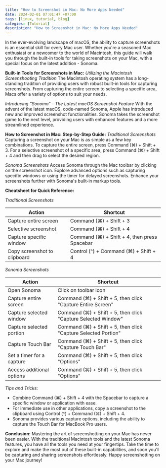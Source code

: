 ```yaml
---
title: "How to Screenshot in Mac: No More Apps Needed"
date: 2024-02-01 07:01:47 +07:00
tags: [linux, tutorial, blog]
categies: [Tutorial]
description: "How to Screenshot in Mac: No More Apps Needed"
---
```


In the ever-evolving landscape of macOS, the ability to capture screenshots is an essential skill for every Mac user. Whether you're a seasoned Mac enthusiast or a newcomer to the world of Macintosh, this guide will walk you through the built-in tools for taking screenshots on your Mac, with a special focus on the latest addition - Sonoma.

**Built-in Tools for Screenshots in Mac:**
*Utilizing the Macintosh Screenshooting Tradition*
The Macintosh operating system has a long-standing tradition of providing users with robust built-in tools for capturing screenshots. From capturing the entire screen to selecting a specific area, Macs offer a variety of options to suit your needs.

*Introducing "Sonoma" - The Latest macOS Screenshot Feature*
With the advent of the latest macOS, code-named Sonoma, Apple has introduced new and improved screenshot functionalities. Sonoma takes the screenshot game to the next level, providing users with enhanced features and a more streamlined experience.

**How to Screenshot in Mac: Step-by-Step Guide:**
*Traditional Screenshots*
Capturing a screenshot on your Mac is as simple as a few key combinations. To capture the entire screen, press Command (⌘) + Shift + 3. For a selective screenshot of a specific area, press Command (⌘) + Shift + 4 and then drag to select the desired region.

*Sonoma Screenshots*
Access Sonoma through the Mac toolbar by clicking on the screenshot icon. Explore advanced options such as capturing specific windows or using the timer for delayed screenshots. Enhance your screenshots further with Sonoma's built-in markup tools.

**Cheatsheet for Quick Reference:**

*Traditional Screenshots*

| Action                      | Shortcut                      |
| --------------------------- | ----------------------------- |
| Capture entire screen       | Command (⌘) + Shift + 3       |
| Selective screenshot        | Command (⌘) + Shift + 4       |
| Capture specific window     | Command (⌘) + Shift + 4, then press Spacebar |
| Copy screenshot to clipboard| Control (^) + Command (⌘) + Shift + 4 |

*Sonoma Screenshots*

| Action                      | Shortcut                      |
| --------------------------- | ----------------------------- |
| Open Sonoma                 | Click on toolbar icon         |
| Capture entire screen       | Command (⌘) + Shift + 5, then click "Capture Entire Screen" |
| Capture selected window     | Command (⌘) + Shift + 5, then click "Capture Selected Window" |
| Capture selected portion    | Command (⌘) + Shift + 5, then click "Capture Selected Portion" |
| Capture Touch Bar           | Command (⌘) + Shift + 5, then click "Capture Touch Bar" |
| Set a timer for a capture   | Command (⌘) + Shift + 5, then click "Options" |
| Access additional options   | Command (⌘) + Shift + 5, then click "Options" |

*Tips and Tricks:*
- Combine Command (⌘) + Shift + 4 with the Spacebar to capture a specific window or application with ease.
- For immediate use in other applications, copy a screenshot to the clipboard using Control (^) + Command (⌘) + Shift + 4.
- Sonoma provides various capture options, including the ability to capture the Touch Bar for MacBook Pro users.


**Conclusion:**
Mastering the art of screenshotting on your Mac has never been easier. With the traditional Macintosh tools and the latest Sonoma features, you have all the tools you need at your fingertips. Take the time to explore and make the most out of these built-in capabilities, and soon you'll be capturing and sharing screenshots effortlessly. Happy screenshotting on your Mac journey!